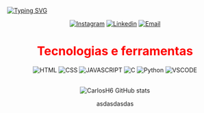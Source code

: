 [![Typing SVG](https://readme-typing-svg.herokuapp.com/?color=7F00FF&size=40&center=true&vCenter=true&width=1000&lines=Hello!+I'm+Carlos+Henrique;Technoly+of+information+student+:%29)](https://git.io/typing-svg)

<div align="center">

[![Instagram](https://img.shields.io/badge/Instagram-7F00FF?style=for-the-badge&logo=instagram&logoColor=white)](https://www.instagram.com/carlosabrantes_/)
[![Linkedin](https://img.shields.io/badge/LinkedIn-7F00FF?style=for-the-badge&logo=linkedin&logoColor=white)](https://www.linkedin.com/in/carlos-henrique-duarte-abrantes-1b726626a/)
[![Email](https://img.shields.io/badge/Gmail-7F00FF?style=for-the-badge&logo=gmail&logoColor=white)](mailto:carlosduartee128@gmail.com)

<div align="center">
  
<h1><font color="red">Tecnologias e ferramentas</font></h1>

<img alt="HTML" src="https://img.shields.io/badge/HTML5-7F00FF?style=for-the-badge&logo=html5&logoColor=white"/>
<img alt="CSS" src="https://img.shields.io/badge/CSS3-7F00FF?style=for-the-badge&logo=css3&logoColor=white"/>
<img alt="JAVASCRIPT" src="https://img.shields.io/badge/JavaScript-7F00FF?style=for-the-badge&logo=javascript&logoColor=white"/>
<img alt="C" src="https://img.shields.io/badge/C-7F00FF?style=for-the-badge&logo=c&logoColor=white"/>
<img alt="Python" src="https://img.shields.io/badge/python-7F00FF?style=for-the-badge&logo=python&logoColor=white"/>
<img alt="VSCODE" src="https://img.shields.io/badge/VSCode-7F00FF?style=for-the-badge&logo=visual%20studio%20code&logoColor=white"/>  
  
<br>![CarlosH6 GitHub stats](https://github-readme-stats.vercel.app/api?username=CarlosH6&show_icons=true&theme=white)


asdasdasdas
